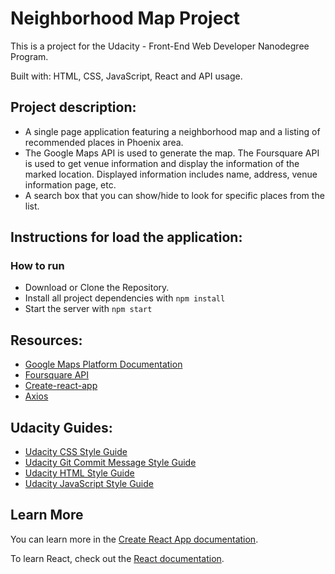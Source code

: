 # Neighborhood Map Project
This is a project for the Udacity - Front-End Web Developer Nanodegree Program.

Built with: HTML, CSS, JavaScript, React and API usage.

## Project description:
- A single page application featuring a neighborhood map and a listing of recommended places in Phoenix area.
- The Google Maps API is used to generate the map. The Foursquare API is used to get venue information and display the information of the marked location. Displayed information includes name, address, venue information page, etc.
- A search box that you can show/hide to look for specific places from the list.

## Instructions for load the application:
### How to run
- Download or Clone the Repository.
- Install all project dependencies with `npm install`
- Start the server with `npm start`

## Resources:
- [Google Maps Platform Documentation](https://developers.google.com/maps/documentation/)
- [Foursquare API](https://developer.foursquare.com/)
- [Create-react-app](https://github.com/facebook/create-react-app)
- [Axios](https://www.npmjs.com/package/axios/)

## Udacity Guides:
- [Udacity CSS Style Guide](http://udacity.github.io/frontend-nanodegree-styleguide/css.html)
- [Udacity Git Commit Message Style Guide](https://udacity.github.io/git-styleguide/)
- [Udacity HTML Style Guide](http://udacity.github.io/frontend-nanodegree-styleguide/index.html)
- [Udacity JavaScript Style Guide](http://udacity.github.io/frontend-nanodegree-styleguide/javascript.html)

## Learn More

You can learn more in the [Create React App documentation](https://facebook.github.io/create-react-app/docs/getting-started).

To learn React, check out the [React documentation](https://reactjs.org/).
